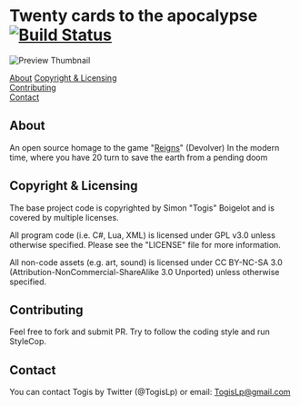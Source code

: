 # Twenty cards to the apocalypse [![Build Status](https://travis-ci.org/sboigelot/TwentyCardsToTheApocalypse.svg)](https://travis-ci.org/sboigelot/TwentyCardsToTheApocalypse)

![Preview Thumbnail](http://i.imgur.com/dV0KL0N.png)

[About](#about)
[Copyright & Licensing](#copyright--licensing)  
[Contributing](#contributing)  
[Contact](#contact) 

## About  

An open source homage to the game "[Reigns](http://www.devolverdigital.com/games/view/reigns)" (Devolver) 
In the modern time, where you have 20 turn to save the earth from a pending doom

## Copyright & Licensing

The base project code is copyrighted by Simon "Togis" Boigelot and
is covered by multiple licenses.

All program code (i.e. C#, Lua, XML) is licensed under GPL v3.0 unless otherwise
specified.  Please see the "LICENSE" file for more information.

All non-code assets (e.g. art, sound) is licensed under CC BY-NC-SA 3.0
(Attribution-NonCommercial-ShareAlike 3.0 Unported) unless otherwise specified.

## Contributing

Feel free to fork and submit PR. Try to follow the coding style and run StyleCop.

## Contact

You can contact Togis by Twitter (@TogisLp) or email:
    TogisLp@gmail.com

